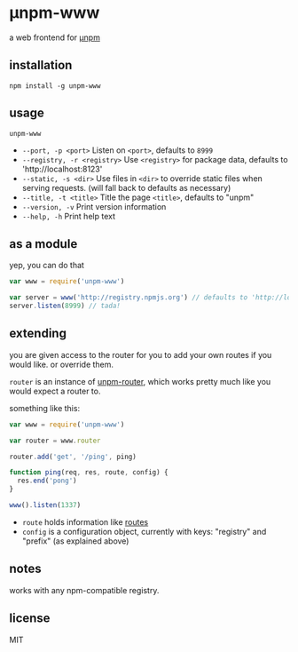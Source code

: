 &mu;npm-www
====

a web frontend for [&mu;npm](https://github.com/hayes/unpm)

## installation

`npm install -g unpm-www`

## usage

`unpm-www`

* `--port, -p <port>` Listen on `<port>`, defaults to `8999`
* `--registry, -r <registry>` Use `<registry>` for package data, defaults to
'http://localhost:8123'
* `--static, -s <dir>` Use files in `<dir>` to override static files when
serving requests. (will fall back to defaults as necessary)
* `--title, -t <title>` Title the page `<title>`, defaults to "unpm"
* `--version, -v` Print version information
* `--help, -h` Print help text

## as a module

yep, you can do that

```js
var www = require('unpm-www')

var server = www('http://registry.npmjs.org') // defaults to 'http://localhost:8123'
server.listen(8999) // tada!
```

## extending

you are given access to the router for you to add your own routes if you would
like. or override them.

`router` is an instance of [unpm-router](http://npm.im/unpm-router), which
works pretty much like you would expect a router to.

something like this:

```js
var www = require('unpm-www')

var router = www.router

router.add('get', '/ping', ping)

function ping(req, res, route, config) {
  res.end('pong')
}

www().listen(1337)
```

* `route` holds information like [routes](http://npm.im/routes)
* `config` is a configuration object, currently with keys: "registry" and
"prefix" (as explained above)

## notes

works with any npm-compatible registry.

## license

MIT
